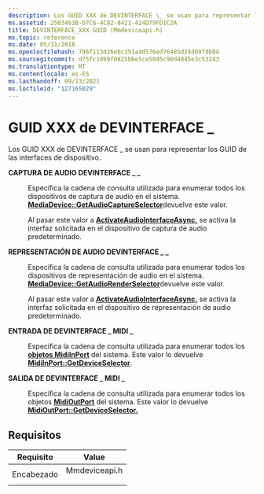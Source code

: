 ```yaml
---
description: Los GUID XXX de DEVINTERFACE \_ se usan para representar los GUID de las interfaces de dispositivo.
ms.assetid: 2503463B-D7C6-4C82-8421-424D79FD1C2A
title: DEVINTERFACE_XXX GUID (Mmdeviceapi.h)
ms.topic: reference
ms.date: 05/31/2018
ms.openlocfilehash: 796f113d26ebc351a4d576ed76485d24d89fdb04
ms.sourcegitcommit: d75fc10b9f0825bbe5ce5045c90d4045e3c53243
ms.translationtype: MT
ms.contentlocale: es-ES
ms.lasthandoff: 09/13/2021
ms.locfileid: "127165029"
---
```

# <a name="devinterface_xxx-guids"></a>GUID XXX de DEVINTERFACE \_

Los GUID XXX de DEVINTERFACE \_ se usan para representar los GUID de las interfaces de dispositivo.

<dl> <dt>

<span id="DEVINTERFACE_AUDIO_CAPTURE"></span><span id="devinterface_audio_capture"></span>**CAPTURA DE AUDIO DEVINTERFACE \_ \_**
</dt> <dd> <dl> <dt>



Especifica la cadena de consulta utilizada para enumerar todos los dispositivos de captura de audio en el sistema. [**MediaDevice::GetAudioCaptureSelector**](/uwp/api/windows.media.devices.mediadevice.getaudiocaptureselector)devuelve este valor.

Al pasar este valor a [**ActivateAudioInterfaceAsync,**](/windows/desktop/api/mmdeviceapi/nf-mmdeviceapi-activateaudiointerfaceasync) se activa la interfaz solicitada en el dispositivo de captura de audio predeterminado.


</dt> </dl> </dd> <dt>

<span id="DEVINTERFACE_AUDIO_RENDER"></span><span id="devinterface_audio_render"></span>**REPRESENTACIÓN DE AUDIO DEVINTERFACE \_ \_**
</dt> <dd> <dl> <dt>



Especifica la cadena de consulta utilizada para enumerar todos los dispositivos de representación de audio en el sistema. [**MediaDevice::GetAudioRenderSelector**](/uwp/api/windows.media.devices.mediadevice.getaudiorenderselector)devuelve este valor.

Al pasar este valor a [**ActivateAudioInterfaceAsync,**](/windows/desktop/api/mmdeviceapi/nf-mmdeviceapi-activateaudiointerfaceasync) se activa la interfaz solicitada en el dispositivo de representación de audio predeterminado.


</dt> </dl> </dd> <dt>

<span id="DEVINTERFACE_MIDI_INPUT"></span><span id="devinterface_midi_input"></span>**ENTRADA DE DEVINTERFACE \_ MIDI \_**
</dt> <dd> <dl> <dt>



Especifica la cadena de consulta utilizada para enumerar todos los [**objetos MidiInPort**](/uwp/api/Windows.Devices.Midi.MidiInPort) del sistema. Este valor lo devuelve [**MidiInPort::GetDeviceSelector**](/uwp/api/windows.devices.midi.midiinport.getdeviceselector).


</dt> </dl> </dd> <dt>

<span id="DEVINTERFACE_MIDI_OUTPUT"></span><span id="devinterface_midi_output"></span>**SALIDA DE DEVINTERFACE \_ MIDI \_**
</dt> <dd> <dl> <dt>



Especifica la cadena de consulta utilizada para enumerar todos los objetos [**MidiOutPort**](/uwp/api/Windows.Devices.Midi.MidiOutPort) del sistema. Este valor lo devuelve [**MidiOutPort::GetDeviceSelector.**](/uwp/api/windows.devices.midi.midioutport.getdeviceselector)


</dt> </dl> </dd> </dl>

## <a name="requirements"></a>Requisitos



| Requisito | Value |
|-------------------|------------------------------------------------------------------------------------------|
| Encabezado<br/> | <dl> <dt>Mmdeviceapi.h</dt> </dl> |



 

